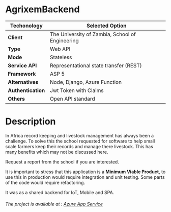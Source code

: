 # AgrixemBackend

Techonology | Selected Option
------------ | -------------
**Client** | The University of Zambia, School of Engineering
**Type** | Web API
**Mode** | Stateless
**Service API** |	Representational state transfer (REST)
**Framework** |ASP 5
**Alternatives** | Node, Django, Azure Function
**Authentication** | Jwt Token with Claims
**Others** | Open API standard

# Description
In Africa record keeping and livestock management has always been a challenge. To solve this the school requested
for software to help small scale farmers keep their records and manage there livestock. 
This has many benefits which may not be discussed here.

Request a report from the school if you are interested. 

It is important to stress that this application is a **Minimum Viable Product**, to use this in production would require
integration and unit testing. Some parts of the code would require refactoring. 

It was as a shared backend for IoT, Mobile and SPA.

###### The project is available at : [Azure App Service](https://agrixemapi.azurewebsites.net/swagger/index.html)
